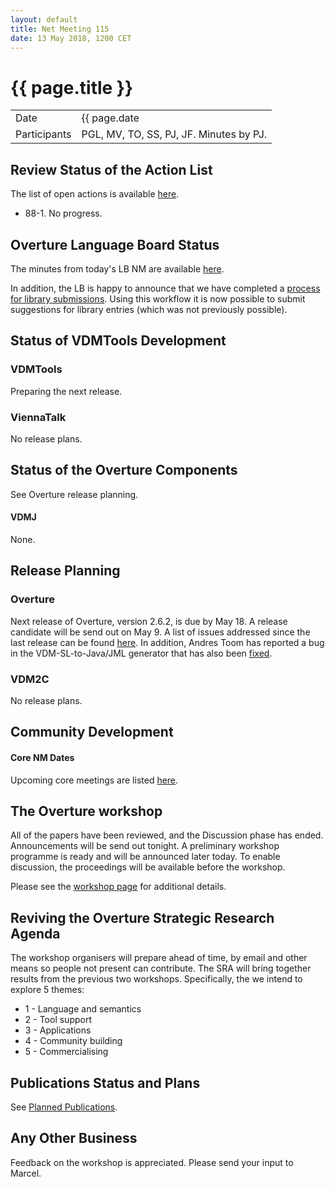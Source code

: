 ```yaml
---
layout: default
title: Net Meeting 115
date: 13 May 2018, 1200 CET
---
```


<script src="https://code.jquery.com/jquery-1.11.1.min.js">
</script>
<script src="/javascripts/edit.js"></script>
<script>setEditButonNm();</script>

# {{ page.title }}

|||
|---|---|
| Date | {{ page.date | date: "%-d %B %Y, %R %Z"}} |
| Participants | PGL, MV, TO, SS, PJ, JF.  Minutes by PJ. |

## Review Status of the Action List

The list of open actions is available [here](https://github.com/overturetool/overturetool.github.io/issues?q=is%3Aissue+is%3Aopen+label%3A%22action+net-meeting%22).

* 88-1. No progress.

## Overture Language Board Status

The minutes from today's LB NM are available [here](https://github.com/overturetool/language/wiki/Minutes-of-the-LB-NM,-13th-May-2018).

In addition, the LB is happy to announce that we have completed a [process for library submissions](https://github.com/overturetool/language/wiki#library-submissions-lss). Using this workflow it is now possible to submit suggestions for library entries (which was not previously possible).

## Status of VDMTools Development
### VDMTools

Preparing the next release.

### ViennaTalk

No release plans.

##  Status of the Overture Components

See Overture release planning.

#### VDMJ

None.

##  Release Planning

### Overture

Next release of Overture, version 2.6.2, is due by May 18. A release candidate will be send out on May 9. A list of issues addressed since the last release can be found [here](https://github.com/overturetool/overture/milestone/39?closed=1). In addition, Andres Toom has reported a bug in the VDM-SL-to-Java/JML generator that has also been [fixed](https://github.com/overturetool/overture/commit/ed9f962e23926c112482ea81ea068bb1ade27a68).

### VDM2C

No release plans.

##  Community Development

#### Core NM Dates

Upcoming core meetings are listed [here](https://www.overturetool.org/netmeetings/).

## The Overture workshop

All of the papers have been reviewed, and the Discussion phase has ended. Announcements will be send out tonight. A preliminary  workshop programme is ready and will be announced later today. To enable discussion, the proceedings will be available before the workshop.

Please see the [workshop page](https://www.overturetool.org/workshops/16th-Overture-Workshop.html) for additional details.

## Reviving the Overture Strategic Research Agenda

The workshop organisers will prepare ahead of time, by email and other means so people not present can contribute. The SRA will bring together results from the previous two workshops. Specifically, the we intend to explore 5 themes:

* 1 - Language and semantics
* 2 - Tool support
* 3 - Applications
* 4 - Community building
* 5 - Commercialising

##  Publications Status and Plans

See [Planned Publications](https://www.overturetool.org/publications/PlannedPublications.html).

##  Any Other Business

Feedback on the workshop is appreciated. Please send your input to Marcel.


